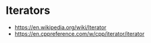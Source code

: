 # Iterators
- https://en.wikipedia.org/wiki/Iterator
- https://en.cppreference.com/w/cpp/iterator/iterator
